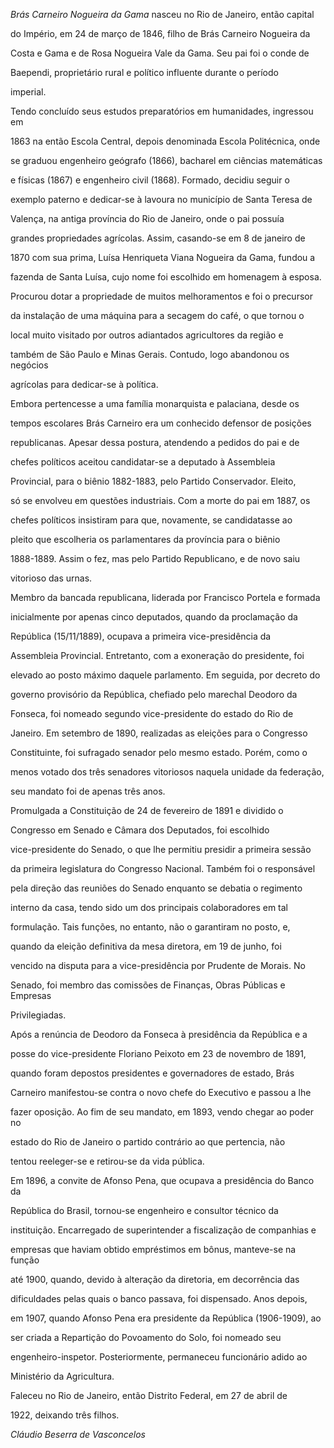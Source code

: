 

*Brás Carneiro Nogueira da Gama* nasceu no Rio de Janeiro, então capital

do Império, em 24 de março de 1846, filho de Brás Carneiro Nogueira da

Costa e Gama e de Rosa Nogueira Vale da Gama. Seu pai foi o conde de

Baependi, proprietário rural e político influente durante o período

imperial.



Tendo concluído seus estudos preparatórios em humanidades, ingressou em

1863 na então Escola Central, depois denominada Escola Politécnica, onde

se graduou engenheiro geógrafo (1866), bacharel em ciências matemáticas

e físicas (1867) e engenheiro civil (1868). Formado, decidiu seguir o

exemplo paterno e dedicar-se à lavoura no município de Santa Teresa de

Valença, na antiga província do Rio de Janeiro, onde o pai possuía

grandes propriedades agrícolas. Assim, casando-se em 8 de janeiro de

1870 com sua prima, Luísa Henriqueta Viana Nogueira da Gama, fundou a

fazenda de Santa Luísa, cujo nome foi escolhido em homenagem à esposa.

Procurou dotar a propriedade de muitos melhoramentos e foi o precursor

da instalação de uma máquina para a secagem do café, o que tornou o

local muito visitado por outros adiantados agricultores da região e

também de São Paulo e Minas Gerais. Contudo, logo abandonou os negócios

agrícolas para dedicar-se à política.



Embora pertencesse a uma família monarquista e palaciana, desde os

tempos escolares Brás Carneiro era um conhecido defensor de posições

republicanas. Apesar dessa postura, atendendo a pedidos do pai e de

chefes políticos aceitou candidatar-se a deputado à Assembleia

Provincial, para o biênio 1882-1883, pelo Partido Conservador. Eleito,

só se envolveu em questões industriais. Com a morte do pai em 1887, os

chefes políticos insistiram para que, novamente, se candidatasse ao

pleito que escolheria os parlamentares da província para o biênio

1888-1889. Assim o fez, mas pelo Partido Republicano, e de novo saiu

vitorioso das urnas.



Membro da bancada republicana, liderada por Francisco Portela e formada

inicialmente por apenas cinco deputados, quando da proclamação da

República (15/11/1889), ocupava a primeira vice-presidência da

Assembleia Provincial. Entretanto, com a exoneração do presidente, foi

elevado ao posto máximo daquele parlamento. Em seguida, por decreto do

governo provisório da República, chefiado pelo marechal Deodoro da

Fonseca, foi nomeado segundo vice-presidente do estado do Rio de

Janeiro. Em setembro de 1890, realizadas as eleições para o Congresso

Constituinte, foi sufragado senador pelo mesmo estado. Porém, como o

menos votado dos três senadores vitoriosos naquela unidade da federação,

seu mandato foi de apenas três anos.



Promulgada a Constituição de 24 de fevereiro de 1891 e dividido o

Congresso em Senado e Câmara dos Deputados, foi escolhido

vice-presidente do Senado, o que lhe permitiu presidir a primeira sessão

da primeira legislatura do Congresso Nacional. Também foi o responsável

pela direção das reuniões do Senado enquanto se debatia o regimento

interno da casa, tendo sido um dos principais colaboradores em tal

formulação. Tais funções, no entanto, não o garantiram no posto, e,

quando da eleição definitiva da mesa diretora, em 19 de junho, foi

vencido na disputa para a vice-presidência por Prudente de Morais. No

Senado, foi membro das comissões de Finanças, Obras Públicas e Empresas

Privilegiadas.



Após a renúncia de Deodoro da Fonseca à presidência da República e a

posse do vice-presidente Floriano Peixoto em 23 de novembro de 1891,

quando foram depostos presidentes e governadores de estado, Brás

Carneiro manifestou-se contra o novo chefe do Executivo e passou a lhe

fazer oposição. Ao fim de seu mandato, em 1893, vendo chegar ao poder no

estado do Rio de Janeiro o partido contrário ao que pertencia, não

tentou reeleger-se e retirou-se da vida pública.



Em 1896, a convite de Afonso Pena, que ocupava a presidência do Banco da

República do Brasil, tornou-se engenheiro e consultor técnico da

instituição. Encarregado de superintender a fiscalização de companhias e

empresas que haviam obtido empréstimos em bônus, manteve-se na função

até 1900, quando, devido à alteração da diretoria, em decorrência das

dificuldades pelas quais o banco passava, foi dispensado. Anos depois,

em 1907, quando Afonso Pena era presidente da República (1906-1909), ao

ser criada a Repartição do Povoamento do Solo, foi nomeado seu

engenheiro-inspetor. Posteriormente, permaneceu funcionário adido ao

Ministério da Agricultura.



Faleceu no Rio de Janeiro, então Distrito Federal, em 27 de abril de

1922, deixando três filhos.



*Cláudio Beserra de Vasconcelos*




